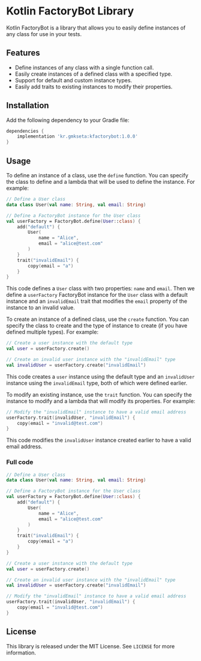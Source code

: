 # Kotlin FactoryBot Library

Kotlin FactoryBot is a library that allows you to easily define instances of any class for use in your tests.

## Features

- Define instances of any class with a single function call.
- Easily create instances of a defined class with a specified type.
- Support for default and custom instance types.
- Easily add traits to existing instances to modify their properties.

## Installation

Add the following dependency to your Gradle file:

```groovy
dependencies {
    implementation 'kr.gmkseta:kfactorybot:1.0.0'
}
```

## Usage

To define an instance of a class, use the `define` function. You can specify the class to define and a lambda that will be used to define the instance. For example:

```kotlin
// Define a User class
data class User(val name: String, val email: String)

// Define a FactoryBot instance for the User class
val userFactory = FactoryBot.define(User::class) {
    add("default") {
        User(
            name = "Alice",
            email = "alice@test.com"
        )
    }
    trait("invalidEmail") {
        copy(email = "a")
    }
}
```

This code defines a `User` class with two properties: `name` and `email`. Then we define a `userFactory` FactoryBot instance for the `User` class with a default instance and an `invalidEmail` trait that modifies the `email` property of the instance to an invalid value.

To create an instance of a defined class, use the `create` function. You can specify the class to create and the type of instance to create (if you have defined multiple types). For example:

```kotlin
// Create a user instance with the default type
val user = userFactory.create()

// Create an invalid user instance with the "invalidEmail" type
val invalidUser = userFactory.create("invalidEmail")
```

This code creates a `user` instance using the default type and an `invalidUser` instance using the `invalidEmail` type, both of which were defined earlier.

To modify an existing instance, use the `trait` function. You can specify the instance to modify and a lambda that will modify its properties. For example:

```kotlin
// Modify the "invalidEmail" instance to have a valid email address
userFactory.trait(invalidUser, "invalidEmail") {
    copy(email = "invalid@test.com")
}
```

This code modifies the `invalidUser` instance created earlier to have a valid email address.

### Full code

```kotlin
// Define a User class
data class User(val name: String, val email: String)

// Define a FactoryBot instance for the User class
val userFactory = FactoryBot.define(User::class) {
    add("default") {
        User(
            name = "Alice",
            email = "alice@test.com"
        )
    }
    trait("invalidEmail") {
        copy(email = "a")
    }
}

// Create a user instance with the default type
val user = userFactory.create()

// Create an invalid user instance with the "invalidEmail" type
val invalidUser = userFactory.create("invalidEmail")

// Modify the "invalidEmail" instance to have a valid email address
userFactory.trait(invalidUser, "invalidEmail") {
    copy(email = "invalid@test.com")
}
```

## License

This library is released under the MIT License. See `LICENSE` for more information.
